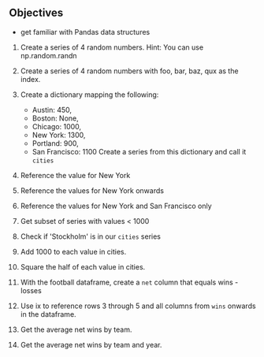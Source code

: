 ## Objectives
- get familiar with Pandas data structures

1. Create a series of 4 random numbers.
   Hint: You can use np.random.randn

2. Create a series of 4 random numbers with foo, bar, baz, qux as the index.

3. Create a dictionary mapping the following:
    - Austin: 450,
    - Boston: None,
    - Chicago: 1000,
    - New York: 1300,
    - Portland: 900,
    - San Francisco: 1100
   Create a series from this dictionary and call it `cities`

4. Reference the value for New York

5. Reference the values for New York onwards

6. Reference the values for New York and San Francisco only

7. Get subset of series with values < 1000

8. Check if 'Stockholm' is in our `cities` series

9. Add 1000 to each value in cities.

10. Square the half of each value in cities.

11. With the football dataframe, create a `net` column that equals wins - losses

12. Use ix to reference rows 3 through 5 and all columns from `wins` onwards in the dataframe.

13. Get the average net wins by team.

14. Get the average net wins by team and year.